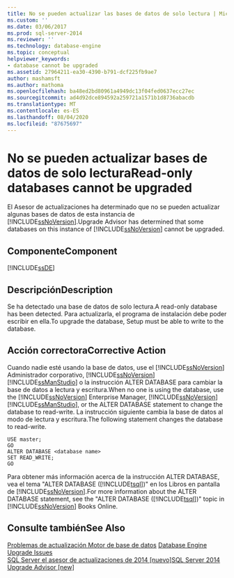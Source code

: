 ```yaml
---
title: No se pueden actualizar las bases de datos de solo lectura | Microsoft Docs
ms.custom: ''
ms.date: 03/06/2017
ms.prod: sql-server-2014
ms.reviewer: ''
ms.technology: database-engine
ms.topic: conceptual
helpviewer_keywords:
- database cannot be upgraded
ms.assetid: 27964211-ea30-4390-b791-dcf225fb9ae7
author: mashamsft
ms.author: mathoma
ms.openlocfilehash: ba48ed2bd80961a4949dc13f04fed0637ecc27ec
ms.sourcegitcommit: ad4d92dce894592a259721a1571b1d8736abacdb
ms.translationtype: MT
ms.contentlocale: es-ES
ms.lasthandoff: 08/04/2020
ms.locfileid: "87675697"
---
```

# <a name="read-only-databases-cannot-be-upgraded"></a><span data-ttu-id="39852-102">No se pueden actualizar bases de datos de solo lectura</span><span class="sxs-lookup"><span data-stu-id="39852-102">Read-only databases cannot be upgraded</span></span>
  <span data-ttu-id="39852-103">El Asesor de actualizaciones ha determinado que no se pueden actualizar algunas bases de datos de esta instancia de [!INCLUDE[ssNoVersion](../../includes/ssnoversion-md.md)].</span><span class="sxs-lookup"><span data-stu-id="39852-103">Upgrade Advisor has determined that some databases on this instance of [!INCLUDE[ssNoVersion](../../includes/ssnoversion-md.md)] cannot be upgraded.</span></span>  
  
## <a name="component"></a><span data-ttu-id="39852-104">Componente</span><span class="sxs-lookup"><span data-stu-id="39852-104">Component</span></span>  
 [!INCLUDE[ssDE](../../includes/ssde-md.md)]  
  
## <a name="description"></a><span data-ttu-id="39852-105">Descripción</span><span class="sxs-lookup"><span data-stu-id="39852-105">Description</span></span>  
 <span data-ttu-id="39852-106">Se ha detectado una base de datos de solo lectura.</span><span class="sxs-lookup"><span data-stu-id="39852-106">A read-only database has been detected.</span></span> <span data-ttu-id="39852-107">Para actualizarla, el programa de instalación debe poder escribir en ella.</span><span class="sxs-lookup"><span data-stu-id="39852-107">To upgrade the database, Setup must be able to write to the database.</span></span>  
  
## <a name="corrective-action"></a><span data-ttu-id="39852-108">Acción correctora</span><span class="sxs-lookup"><span data-stu-id="39852-108">Corrective Action</span></span>  
 <span data-ttu-id="39852-109">Cuando nadie esté usando la base de datos, use el [!INCLUDE[ssNoVersion](../../includes/ssnoversion-md.md)] Administrador corporativo, [!INCLUDE[ssNoVersion](../../includes/ssnoversion-md.md)] [!INCLUDE[ssManStudio](../../includes/ssmanstudio-md.md)] o la instrucción ALTER DATABASE para cambiar la base de datos a lectura y escritura.</span><span class="sxs-lookup"><span data-stu-id="39852-109">When no one is using the database, use the [!INCLUDE[ssNoVersion](../../includes/ssnoversion-md.md)] Enterprise Manager, [!INCLUDE[ssNoVersion](../../includes/ssnoversion-md.md)][!INCLUDE[ssManStudio](../../includes/ssmanstudio-md.md)], or the ALTER DATABASE statement to change the database to read-write.</span></span> <span data-ttu-id="39852-110">La instrucción siguiente cambia la base de datos al modo de lectura y escritura.</span><span class="sxs-lookup"><span data-stu-id="39852-110">The following statement changes the database to read-write.</span></span>  
  
```  
USE master;  
GO  
ALTER DATABASE <database name>  
SET READ_WRITE;  
GO  
```  
  
 <span data-ttu-id="39852-111">Para obtener más información acerca de la instrucción ALTER DATABASE, vea el tema "ALTER DATABASE ([!INCLUDE[tsql](../../includes/tsql-md.md)])" en los Libros en pantalla de [!INCLUDE[ssNoVersion](../../includes/ssnoversion-md.md)].</span><span class="sxs-lookup"><span data-stu-id="39852-111">For more information about the ALTER DATABASE statement, see the "ALTER DATABASE ([!INCLUDE[tsql](../../includes/tsql-md.md)])" topic in [!INCLUDE[ssNoVersion](../../includes/ssnoversion-md.md)] Books Online.</span></span>  
  
## <a name="see-also"></a><span data-ttu-id="39852-112">Consulte también</span><span class="sxs-lookup"><span data-stu-id="39852-112">See Also</span></span>  
 <span data-ttu-id="39852-113">[Problemas de actualización Motor de base de datos](../../../2014/sql-server/install/database-engine-upgrade-issues.md) </span><span class="sxs-lookup"><span data-stu-id="39852-113">[Database Engine Upgrade Issues](../../../2014/sql-server/install/database-engine-upgrade-issues.md) </span></span>  
 [<span data-ttu-id="39852-114">SQL Server el asesor de actualizaciones de 2014 &#91;nuevo&#93;</span><span class="sxs-lookup"><span data-stu-id="39852-114">SQL Server 2014 Upgrade Advisor &#91;new&#93;</span></span>](sql-server-2014-upgrade-advisor.md)  
  
  
